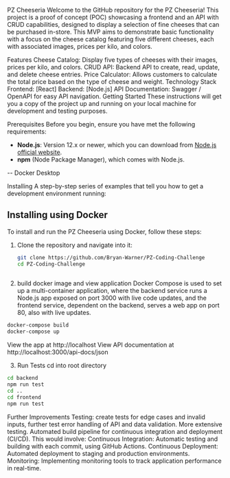 PZ Cheeseria
Welcome to the GitHub repository for the PZ Cheeseria! This project is a proof of concept (POC) showcasing a frontend and an API with CRUD capabilities, 
designed to display a selection of fine cheeses that can be purchased in-store. This MVP aims to demonstrate basic functionality with a focus on the cheese catalog featuring five different cheeses, 
each with associated images, prices per kilo, and colors.

Features
Cheese Catalog: Display five types of cheeses with their images, prices per kilo, and colors.
CRUD API: Backend API to create, read, update, and delete cheese entries.
Price Calculator: Allows customers to calculate the total price based on the type of cheese and weight.
Technology Stack
Frontend: [React] 
Backend: [Node.js] 
API Documentation: Swagger / OpenAPI for easy API navigation.
Getting Started
These instructions will get you a copy of the project up and running on your local machine for development and testing purposes.

Prerequisites
Before you begin, ensure you have met the following requirements:
- **Node.js**: Version 12.x or newer, which you can download from [Node.js official website](https://nodejs.org/).
- **npm** (Node Package Manager), which comes with Node.js.

-- Docker Desktop

Installing
A step-by-step series of examples that tell you how to get a development environment running:

## Installing using Docker

To install and run the PZ Cheeseria using Docker, follow these steps:


1. Clone the repository and navigate into it:
   ```bash
   git clone https://github.com/Bryan-Warner/PZ-Coding-Challenge
   cd PZ-Coding-Challenge
    
2. build docker image and view application
 Docker Compose is used to set up a multi-container application, where the backend service runs a Node.js app exposed on port 3000 with live code updates,
 and the frontend service, dependent on the backend, serves a web app on port 80, also with live updates.
 ```bash
docker-compose build
docker-compose up
 ```
View the app at http://localhost
View API documentation at http://localhost:3000/api-docs/json


3. Run Tests
cd into root directory
```bash
cd backend
npm run test
cd ..
cd frontend
npm run test

```
Further Improvements
Testing: create tests for edge cases and invalid inputs, further test error handling of API and data validation. More extensive testing.
Automated build pipeline for continuous integration and deployment (CI/CD). This would involve:
Continuous Integration: Automatic testing and building with each commit, using GitHub Actions.
Continuous Deployment: Automated deployment to staging and production environments.
Monitoring: Implementing monitoring tools to track application performance in real-time.
